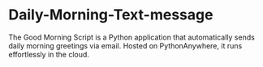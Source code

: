 # Daily-Morning-Text-message

The Good Morning Script is a Python application that automatically sends daily morning greetings via email. Hosted on PythonAnywhere, it runs effortlessly in the cloud.

